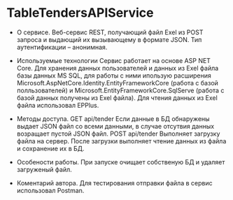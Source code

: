 # TableTendersAPIService

* О сервисе. 
Веб-сервис REST, получающий файл Exel из POST запроса и выдающий их вызывающему в формате JSON. Тип аутентификации – анонимная.

* Используемые технологии
Сервис работает на основе ASP NET Core. Для хранения данных пользователей и данных из Exel файла базы данных MS SQL, для работы с ними ипользую расширения Microsoft.AspNetCore.Identity.EntityFrameworkCore (работа с базой полльзователей) и Microsoft.EntityFrameworkCore.SqlServe (работа с базой данных получены из Exel файла). Для чтения данных из Exel файла использовал EPPlus.

* Методы доступа. 
GET api/tender
Если данные в БД обнаружены выдает JSON файл со всеми данными, в случае отсутвия данных возращает пустой JSON файл.
POST api/tender
Выполняет загрузку файла на сервер. После загрузки выполняет чтение данных из файла и сохранение их в БД.

* Особености работы. 
При запуске очищает собственую БД и удаляет загруженый файл.

* Коментарий автора.
Для тестирования отправки файла в сервис использовал Postman.
